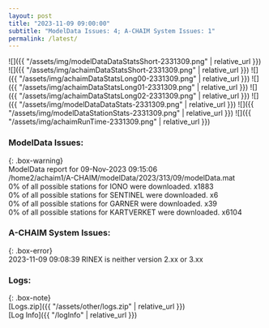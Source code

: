 ```yaml
---
layout: post
title: "2023-11-09 09:00:00"
subtitle: "ModelData Issues: 4; A-CHAIM System Issues: 1"
permalink: /latest/
---
```


![]({{ "/assets/img/modelDataDataStatsShort-2331309.png" | relative_url }})
![]({{ "/assets/img/achaimDataStatsShort-2331309.png" | relative_url }})
![]({{ "/assets/img/achaimDataStatsLong00-2331309.png" | relative_url }})
![]({{ "/assets/img/achaimDataStatsLong01-2331309.png" | relative_url }})
![]({{ "/assets/img/achaimDataStatsLong02-2331309.png" | relative_url }})
![]({{ "/assets/img/modelDataDataStats-2331309.png" | relative_url }})
![]({{ "/assets/img/modelDataStationStats-2331309.png" | relative_url }})
![]({{ "/assets/img/achaimRunTime-2331309.png" | relative_url }})


### ModelData Issues:  
  
{: .box-warning}  
 ModelData report for 09-Nov-2023 09:15:06   
 /home2/achaim1/A-CHAIM/modelData/2023/313/09/modelData.mat   
 0% of all possible stations for IONO were downloaded. x1883   
 0% of all possible stations for SENTINEL were downloaded. x6   
 0% of all possible stations for GARNER were downloaded. x39   
 0% of all possible stations for KARTVERKET were downloaded. x6104   
  
### A-CHAIM System Issues:  
  
{: .box-error}  
2023-11-09 09:08:39 RINEX is neither version 2.xx or 3.xx  

### Logs:  
  
{: .box-note}  
[Logs.zip]({{ "/assets/other/logs.zip" | relative_url }})  
[Log Info]({{ "/logInfo" | relative_url }})  
